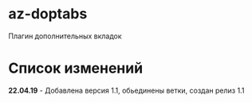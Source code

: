 # az-doptabs
Плагин дополнительных вкладок

# Список изменений

**22.04.19** - Добавлена версия 1.1, обьединены ветки, создан релиз 1.1 

